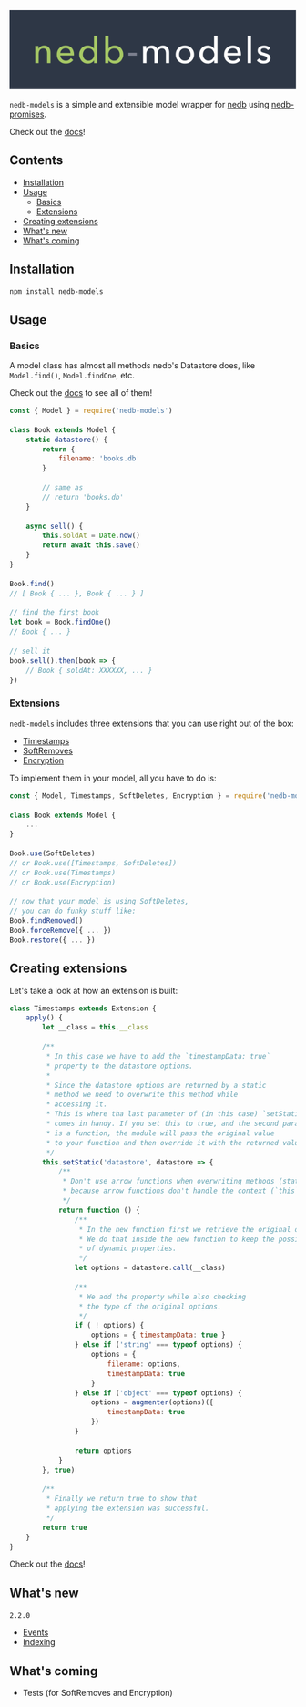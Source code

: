 ![nedb-models](https://github.com/bajankristof/nedb-models/blob/master/logo.svg "nedb-models")

`nedb-models` is a simple and extensible model wrapper for [nedb](https://www.npmjs.com/package/nedb) using [nedb-promises](https://www.npmjs.com/package/nedb-promises).

Check out the [docs](https://github.com/bajankristof/nedb-models/blob/master/docs.md)!

## Contents
- [Installation](#installation)
- [Usage](#usage)
    - [Basics](#basics)
    - [Extensions](#extensions)
- [Creating extensions](#creating-extensions)
- [What's new](#whats-new)
- [What's coming](#whats-coming)

<a name="installation"></a>
## Installation
```bash
npm install nedb-models
```

<a name="usage"></a>
## Usage
<a name="basics"></a>
### Basics
A model class has almost all methods nedb's Datastore
does, like `Model.find()`, `Model.findOne`, etc.

Check out the [docs](https://github.com/bajankristof/nedb-models/blob/master/docs.md)
to see all of them!

```js
const { Model } = require('nedb-models')

class Book extends Model {
	static datastore() {
      	return {
        	filename: 'books.db'
        }
            
        // same as
        // return 'books.db'
    }
    
    async sell() {
        this.soldAt = Date.now()
        return await this.save()
    } 
}

Book.find()
// [ Book { ... }, Book { ... } ]

// find the first book
let book = Book.findOne()
// Book { ... }

// sell it
book.sell().then(book => {
	// Book { soldAt: XXXXXX, ... }
})
```

<a name="extensions"></a>
### Extensions
`nedb-models` includes three extensions that you can use right out of the box:
- [Timestamps](https://github.com/bajankristof/nedb-models/blob/master/docs.md#Timestamps)
- [SoftRemoves](https://github.com/bajankristof/nedb-models/blob/master/docs.md#SoftRemoves)
- [Encryption](https://github.com/bajankristof/nedb-models/blob/master/docs.md#Encryption)

To implement them in your model, all you have to do is:
```js
const { Model, Timestamps, SoftDeletes, Encryption } = require('nedb-models')

class Book extends Model {
	...
}

Book.use(SoftDeletes)
// or Book.use([Timestamps, SoftDeletes])
// or Book.use(Timestamps)
// or Book.use(Encryption)

// now that your model is using SoftDeletes, 
// you can do funky stuff like:
Book.findRemoved()
Book.forceRemove({ ... })
Book.restore({ ... })
```

<a name="creating-extensions"></a>
## Creating extensions
Let's take a look at how an extension is built:
```js
class Timestamps extends Extension {
    apply() {
        let __class = this.__class

        /**
         * In this case we have to add the `timestampData: true`
         * property to the datastore options.
         *
         * Since the datastore options are returned by a static
         * method we need to overwrite this method while
         * accessing it.
         * This is where tha last parameter of (in this case) `setStatic`
         * comes in handy. If you set this to true, and the second parameter
         * is a function, the module will pass the original value
         * to your function and then override it with the returned value.
         */
        this.setStatic('datastore', datastore => {
            /**
             * Don't use arrow functions when overwriting methods (static or instance),
             * because arrow functions don't handle the context (`this`) well.
             */
            return function () {
                /**
                 * In the new function first we retrieve the original options.
                 * We do that inside the new function to keep the possibility
                 * of dynamic properties.
                 */
                let options = datastore.call(__class)

                /**
                 * We add the property while also checking
                 * the type of the original options.
                 */
                if ( ! options) {
                    options = { timestampData: true }
                } else if ('string' === typeof options) {
                    options = {
                        filename: options,
                        timestampData: true
                    }
                } else if ('object' === typeof options) {
                    options = augmenter(options)({
                        timestampData: true
                    })
                }

                return options
            }
        }, true)

        /**
         * Finally we return true to show that
         * applying the extension was successful.
         */
        return true
    }
}
```

Check out the [docs](https://github.com/bajankristof/nedb-models/blob/master/docs.md)!

<a name="whats-new"></a>
## What's new
`2.2.0`
- [Events](https://github.com/bajankristof/nedb-models/blob/master/docs.md#Model.addListener)
- [Indexing](https://github.com/bajankristof/nedb-models/blob/master/docs.md#Model.ensureIndex)

<a name="whats-coming"></a>
## What's coming
- Tests (for SoftRemoves and Encryption)
